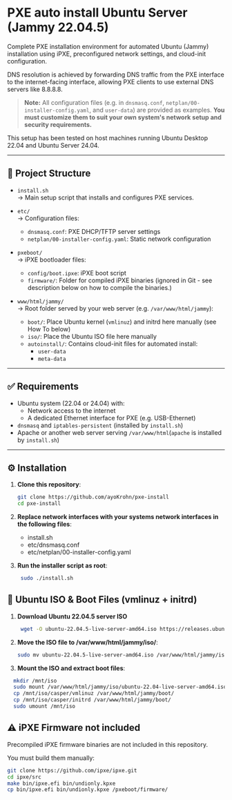 # PXE auto install Ubuntu Server (Jammy 22.04.5)

Complete PXE installation environment for automated Ubuntu (Jammy) installation using iPXE, preconfigured network settings, and cloud-init configuration.

DNS resolution is achieved by forwarding DNS traffic from the PXE interface to the internet-facing interface, 
allowing PXE clients to use external DNS servers like 8.8.8.8. 

> **Note:** All configuration files (e.g. in `dnsmasq.conf`, `netplan/00-installer-config.yaml`, and `user-data`) are provided as examples.
> **You must customize them to suit your own system's network setup and security requirements.**

This setup has been tested on host machines running Ubuntu Desktop 22.04 and Ubuntu Server 24.04.

---

## 📁 Project Structure

- `install.sh`  
  → Main setup script that installs and configures PXE services.

- `etc/`  
  → Configuration files:
  - `dnsmasq.conf`: PXE DHCP/TFTP server settings    
  - `netplan/00-installer-config.yaml`: Static network configuration

- `pxeboot/`  
  → iPXE bootloader files:
  - `config/boot.ipxe`: iPXE boot script  
  - `firmware/`: Folder for compiled iPXE binaries (ignored in Git - see description below on how to compile the binaries.)

- `www/html/jammy/`  
  → Root folder served by your web server (e.g. `/var/www/html/jammy`):
  - `boot/`: Place Ubuntu kernel (`vmlinuz`) and initrd here manually (see How To below) 
  - `iso/`: Place the Ubuntu ISO file here manually  
  - `autoinstall/`: Contains cloud-init files for automated install:
    - `user-data`
    - `meta-data`

---

## ✅ Requirements

- Ubuntu system (22.04 or 24.04) with:
  - Network access to the internet
  - A dedicated Ethernet interface for PXE (e.g. USB-Ethernet)
- `dnsmasq` and `iptables-persistent` (installed by `install.sh`)
- Apache or another web server serving `/var/www/html`(`apache` is installed by `install.sh`)

---

## ⚙️ Installation

1. **Clone this repository**:
   ```bash
   git clone https://github.com/ayoKrohn/pxe-install
   cd pxe-install

2. **Replace network interfaces with your systems network interfaces in the following files**:
   - install.sh
   - etc/dnsmasq.conf
   - etc/netplan/00-installer-config.yaml
  
3. **Run the installer script as root**:
   ```bash
    sudo ./install.sh      

## 💾 Ubuntu ISO & Boot Files (vmlinuz + initrd)

1. **Download Ubuntu 22.04.5 server ISO**
   ```bash
    wget -O ubuntu-22.04.5-live-server-amd64.iso https://releases.ubuntu.com/22.04/ubuntu-22.04.5-live-server-amd64.iso
   
3. **Move the ISO file to /var/www/html/jammy/iso/**:
   ```bash
   sudo mv ubuntu-22.04.5-live-server-amd64.iso /var/www/html/jammy/iso
   
4. **Mount the ISO and extract boot files**:
  ```bash
    mkdir /mnt/iso
    sudo mount /var/www/html/jammy/iso/ubuntu-22.04-live-server-amd64.iso /mnt/iso
    cp /mnt/iso/casper/vmlinuz /var/www/html/jammy/boot/
    cp /mnt/iso/casper/initrd /var/www/html/jammy/boot/
    sudo umount /mnt/iso
```

## ⚠️ iPXE Firmware not included

Precompiled iPXE firmware binaries are not included in this repository.

You must build them manually:
```bash
git clone https://github.com/ipxe/ipxe.git
cd ipxe/src
make bin/ipxe.efi bin/undionly.kpxe
cp bin/ipxe.efi bin/undionly.kpxe /pxeboot/firmware/


